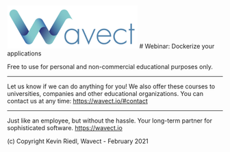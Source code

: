 <img src="https://github.com/wsdt/wsdt.github.io/blob/gh-pages/img/logos/logo_combination_registered.png" alt="Wavect" />
# Webinar: Dockerize your applications


Free to use for personal and non-commercial educational purposes only.

---
Let us know if we can do anything for you! We also offer these courses to universities, companies and other educational organizations. 
You can contact us at any time: https://wavect.io/#contact

---
Just like an employee, but without the hassle. Your long-term partner for sophisticated software.
https://wavect.io


(c) Copyright Kevin Riedl, Wavect - February 2021
